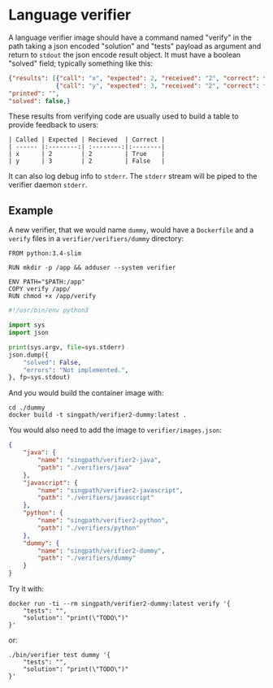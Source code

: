 # Language verifier

A language verifier image should have a command named "verify" in the path taking
a json encoded "solution" and "tests" payload as argument and return to `stdout`
the json encode result object. It must have a boolean "solved" field; typically
something like this:

```json
{"results": [{"call": "x", "expected": 2, "received": "2", "correct": true},
             {"call": "y", "expected": 3, "received": "2", "correct": false}],
"printed": "",
"solved": false,}
```

These results from verifying code are usually used to build a table to provide
feedback to users:

```
| Called | Expected | Recieved  | Correct |
| ------ |:--------:| :--------:|:--------|
| x      | 2        | 2         | True    |
| y      | 3        | 2         | False   |
```

It can also log debug info to `stderr`. The `stderr` stream will be piped to
the verifier daemon `stderr`.


## Example

A new verifier, that we would name `dummy`, would have a `Dockerfile` and
a `verify` files in a `verifier/verifiers/dummy` directory:

```Dockefile
FROM python:3.4-slim

RUN mkdir -p /app && adduser --system verifier

ENV PATH="$PATH:/app"
COPY verify /app/
RUN chmod +x /app/verify

```

```python
#!/usr/bin/env python3

import sys
import json

print(sys.argv, file=sys.stderr)
json.dump({
    "solved": False,
    "errors": "Not implemented.",
}, fp=sys.stdout)

```

And you would build the container image with:
```shell
cd ./dummy
docker build -t singpath/verifier2-dummy:latest .
```

You would also need to add the image to `verifier/images.json`:
```json
{
    "java": {
        "name": "singpath/verifier2-java",
        "path": "./verifiers/java"
    },
    "javascript": {
        "name": "singpath/verifier2-javascript",
        "path": "./verifiers/javascript"
    },
    "python": {
        "name": "singpath/verifier2-python",
        "path": "./verifiers/python"
    },
    "dummy": {
        "name": "singpath/verifier2-dummy",
        "path": "./verifiers/dummy"
    }
}

```

Try it with:
```shell
docker run -ti --rm singpath/verifier2-dummy:latest verify '{
	"tests": "",
	"solution": "print(\"TODO\")"
}'
```

or:
```shell
./bin/verifier test dummy '{
	"tests": "",
	"solution": "print(\"TODO\")"
}'
```
